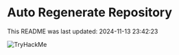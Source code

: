 # Auto Regenerate Repository

This README was last updated: 2024-11-13 23:42:23

 ![TryHackMe](https://tryhackme.com/badge/533634)